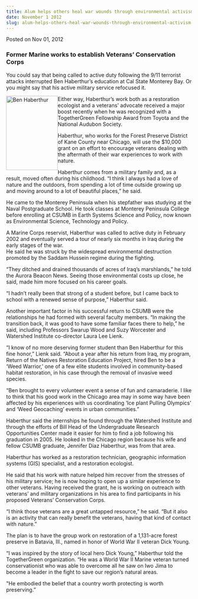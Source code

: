 ```yaml
---
title: Alum helps others heal war wounds through environmental activism
date: November 1 2012
slug: alum-helps-others-heal-war-wounds-through-environmental-activism
---
```





<span class="date">Posted on Nov 01, 2012    </span>
<h3>Former Marine works to establish Veterans&#x2019; Conservation
Corps</h3>
<p>You could say that being called to active duty following the
9/11 terrorist attacks interrupted Ben Haberthur&#x2019;s education at Cal
State Monterey Bay. Or you might say that his active military
service refocused it.</p>
<p><img alt="Ben Haberthur" src="http://news.csumb.edu/sites/default/files/65/attachments/news/images/ben.jpeg" style="float:left; width:140px; height:201px">Either way,
Haberthur&#x2019;s work both as a restoration ecologist and a veterans&#x2019;
advocate received a major boost recently when he was recognized
with a TogetherGreen Fellowship Award from Toyota and the National
Audubon Society.</img></p>
<p>Haberthur, who works for the Forest Preserve District of Kane
County near Chicago, will use the $10,000 grant on an effort to
encourage veterans dealing with the aftermath of their war
experiences to work with nature.</p>
<p>Haberthur comes from a military family and, as a result, moved
often during his childhood. &#x201C;I think I always had a love of nature
and the outdoors, from spending a lot of time outside growing up
and moving around to a lot of beautiful places,&#x201D; he said.</p>
<p>He came to the Monterey Peninsula when his stepfather was
studying at the Naval Postgraduate School. He took classes at
Monterey Peninsula College before enrolling at CSUMB in Earth
Systems Science and Policy, now known as Environmental Science,
Technology and Policy.</p>
<p>A Marine Corps reservist, Haberthur was called to active duty in
February 2002 and eventually served a tour of nearly six months in
Iraq during the early stages of the war.<br>
He said he was struck by the widespread environmental destruction
promoted by the Saddam Hussein regime during the fighting.</br></p>
<p>&#x201C;They ditched and drained thousands of acres of Iraq&#x2019;s
marshlands,&#x201D; he told the Aurora Beacon News. Seeing those
environmental costs up close, he said, made him more focused on his
career goals.</p>
<p>&#x201C;I hadn&#x2019;t really been that strong of a student before, but I
came back to school with a renewed sense of purpose,&#x201D; Haberthur
said.</p>
<p>Another important factor in his successful return to CSUMB were
the relationships he had formed with several faculty members. &#x201C;In
making the transition back, it was good to have some familiar faces
there to help,&#x201D; he said, including Professors Swarup Wood and Suzy
Worcester and Watershed Institute co-director Laura Lee Lienk.</p>
<p>&#x201C;I know of no more deserving former student than Ben Haberthur
for this fine honor,&#x201D; Lienk said. &#x201C;About a year after his return
from Iraq, my program, Return of the Natives Restoration Education
Project, hired Ben to be a &#x2018;Weed Warrior,&#x2019; one of a few elite
students involved in community-based habitat restoration, in his
case through the removal of invasive weed species.</p>
<p>&#x201C;Ben brought to every volunteer event a sense of fun and
camaraderie. I like to think that his good work in the Chicago area
may in some way have been affected by his experiences with us
coordinating &#x2018;Ice plant Pulling Olympics&#x2019; and &#x2018;Weed Geocaching&#x2019;
events in urban communities.&#x201D;</p>
<p>Haberthur said the internships he found through the Watershed
Institute and through the efforts of Bill Head of the Undergraduate
Research Opportunities Center made it easier for him to find a job
following his graduation in 2005. He looked in the Chicago region
because his wife and fellow CSUMB graduate, Jennifer Diaz
Haberthur, was from that area.</p>
<p>Haberthur has worked as a restoration technician, geographic
information systems (GIS) specialist, and a restoration
ecologist.</p>
<p>He said that his work with nature helped him recover from the
stresses of his military service; he is now hoping to open up a
similar experience to other veterans. Having received the grant, he
is working on outreach with veterans&#x2019; and military organizations in
his area to find participants in his proposed Veterans&#x2019;
Conservation Corps.</p>
<p>&#x201C;I think those veterans are a great untapped resource,&#x201D; he said.
&#x201C;But it also is an activity that can really benefit the veterans,
having that kind of contact with nature.&#x201D;</p>
<p>The plan is to have the group work on restoration of a
1,131-acre forest preserve in Batavia, Ill., named in honor of
World War II veteran Dick Young.</p>
<p>&#x201C;I was inspired by the story of local hero Dick Young,&#x201D;
Haberthur told the TogetherGreen organization. &#x201C;He was a World War
II Marine veteran turned conservationist who was able to overcome
all he saw on Iwo Jima to become a leader in the fight to save our
region&#x2019;s natural areas.</p>
<p>&quot;He embodied the belief that a country worth protecting is worth
preserving.&#x201D;<br>
<br>
&#xA0;</br></br></p>





